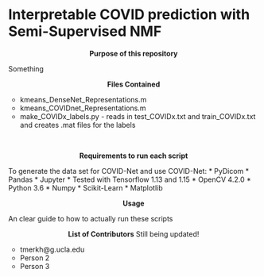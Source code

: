 # Interpretable COVID prediction with Semi-Supervised NMF 
<p align="center">
<b>Purpose of this repository</b>
<br>
</p>

Something

<p align="center">
<b>Files Contained</b>
<br>
</p>


<ul style="list-style-type:circle">
  <li>kmeans_DenseNet_Representations.m</li>
  <li>kmeans_COVIDnet_Representations.m</li>
  <li>make_COVIDx_labels.py - reads in test_COVIDx.txt and train_COVIDx.txt and creates .mat files for the labels</li>
</ul>
<br>

<p align="center">
<b>Requirements to run each script</b>
<br>
</p>
To generate the data set for COVID-Net and use COVID-Net:
* PyDicom
* Pandas
* Jupyter
* Tested with Tensorflow 1.13 and 1.15
* OpenCV 4.2.0
* Python 3.6
* Numpy
* Scikit-Learn
* Matplotlib
<br>

<p align="center">
<b>Usage</b>
<br>
</p>
An clear guide to how to actually run these scripts


<br>
<p align="center">
<b>List of Contributors</b>
Still being updated!
<br>
</p>

<ul style="list-style-type:circle">
  <li>tmerkh@g.ucla.edu</li>
  <li>Person 2</li>
  <li>Person 3</li>
</ul>
